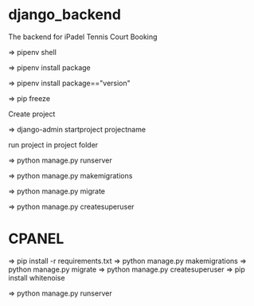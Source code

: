 # django_backend

The backend for iPadel Tennis Court Booking

=> pipenv shell

=> pipenv install package

=> pipenv install package=="version"

=> pip freeze

Create project

=> django-admin startproject projectname

run project in project folder

=> python manage.py runserver

=> python manage.py makemigrations

=> python manage.py migrate

=> python manage.py createsuperuser

# CPANEL

=> pip install -r requirements.txt
=> python manage.py makemigrations
=> python manage.py migrate
=> python manage.py createsuperuser
=> pip install whitenoise

<!-- => python manage.py runcrons -->

=> python manage.py runserver
